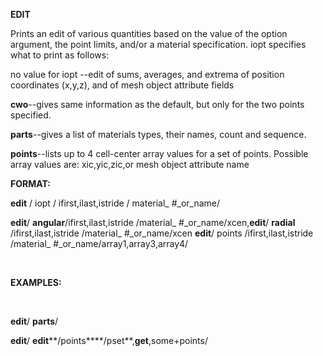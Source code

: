 
 **EDIT**

  Prints an edit of various quantities based on the value of the
  option argument, the point limits, and/or a material specification.
  iopt specifies what to print as follows:
 
   no value for iopt --edit of sums, averages, and extrema of
   position coordinates (x,y,z), and of mesh object attribute fields

   **cwo**--gives same information as the default, but only for the
   two points specified.

   **parts**--gives a list of materials types, their names, count and
   sequence.

   **points**--lists up to 4 cell-center array values for a set of
   points. Possible array values are: xic,yic,zic,or mesh object
   attribute name

 **FORMAT:**

  **edit** / iopt / ifirst,ilast,istride / material\_
#\_or\_name/

  **edit**/ **angular**/ifirst,ilast,istride
  /material\_
#\_or\_name/xcen,**edit**/ **radial**
  /ifirst,ilast,istride /material\_
#\_or\_name/xcen
  **edit**/ points
  /ifirst,ilast,istride
  /material\_
#\_or\_name/array1,array3,array4/

   

 **EXAMPLES:**

  

  **edit**/ **parts**/

  **edit**/
  **edit****/points****/pset**,**get**,some+points/
 
